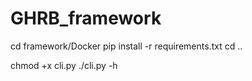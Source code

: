 # GHRB_framework

cd framework/Docker
pip install -r requirements.txt
cd ..

chmod +x cli.py
./cli.py -h
